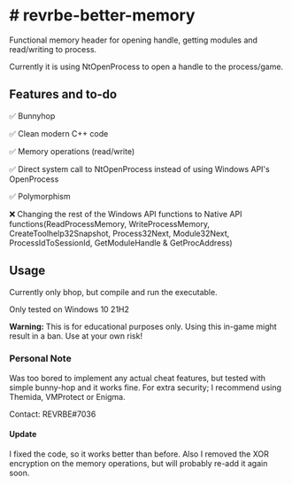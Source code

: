<h1># revrbe-better-memory</h1>

Functional memory header for opening handle, getting modules and read/writing to process. 

Currently it is using NtOpenProcess to open a handle to the process/game.

<h2>Features and to-do</h2>

✅ Bunnyhop

✅ Clean modern C++ code

✅ Memory operations (read/write) 

✅ Direct system call to NtOpenProcess instead of using Windows API's OpenProcess

✅ Polymorphism

❌ Changing the rest of the Windows API functions to Native API functions(ReadProcessMemory, WriteProcessMemory, CreateToolhelp32Snapshot, Process32Next, Module32Next, ProcessIdToSessionId, GetModuleHandle & GetProcAddress)

<h2>Usage</h2>

Currently only bhop, but compile and run the executable. 

Only tested on Windows 10 21H2

<b>Warning:</b> This is for educational purposes only. Using this in-game might result in a ban. Use at your own risk!

<h3>Personal Note</h3>

Was too bored to implement any actual cheat features, but tested with simple bunny-hop and it works fine. For extra security; I recommend using Themida, VMProtect or Enigma.

Contact: REVRBE#7036

<h4>Update</h4>
I fixed the code, so it works better than before. Also I removed the XOR encryption on the memory operations, but will probably re-add it again soon.
